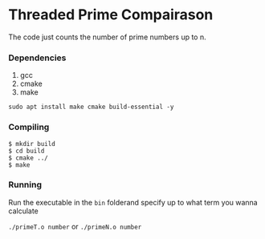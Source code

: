 # Threaded Prime Compairason
The code just counts the number of prime numbers up to n.
### Dependencies
1) gcc
2) cmake
3) make

`sudo apt install make cmake build-essential -y`
### Compiling
```
$ mkdir build
$ cd build
$ cmake ../
$ make 
```
### Running
Run the executable in the `bin` folderand specify up to what term you wanna calculate

`./primeT.o number` or `./primeN.o number`